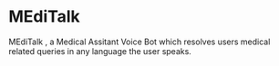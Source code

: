# MEdiTalk
MEdiTalk , a Medical Assitant Voice Bot which resolves users medical related queries in any language the user speaks.

